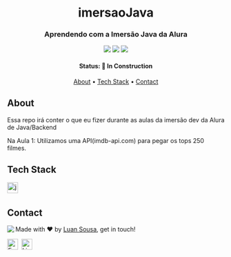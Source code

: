 <h1 align="center">
	imersaoJava
</h1>

<h3 align="center">
	Aprendendo com a Imersão Java da Alura
</h3>

<p align="center">
	<img src="https://img.shields.io/github/repo-size/Luan3zK/imersaoJava?color=green"/>
	<img src="https://img.shields.io/github/last-commit/Luan3zK/imersaoJava?color=green"/>
	<img src="https://img.shields.io/github/languages/count/Luan3zK/imersaoJava?color=green"/>
</p>

<h4 align="center">
	Status: 🚧 In Construction
</h4>

<p align="center">
	<a href="#about">About</a> •
	<a href="#tech-stack">Tech Stack</a> •
	<a href="#contact">Contact</a> 
</p>

## About
Essa repo irá conter o que eu fizer durante as aulas da imersão dev da Alura de Java/Backend

Na Aula 1:
Utilizamos uma API(imdb-api.com) para pegar os tops 250 filmes.

## Tech Stack
<img src="https://img.shields.io/badge/Java-05122A?style=flat&logo=java" alt="java Badge" height="25">&nbsp;

## Contact
<img align="left" src="https://avatars.githubusercontent.com/Luan3zK?size=100">

Made with ❤️ by [Luan Sousa](https://github.com/Luan3zK), get in touch!

<a href="mailto:luan16167@gmail.com" target="_blank"><img src="https://img.shields.io/badge/Email-D14836?style=flat&logo=gmail&logoColor=white" alt="Email Badge" height="25"></a>&nbsp;
<a href="https://www.linkedin.com/in/sousinha" target="_blank"><img src="https://img.shields.io/badge/Linkedin-0077B5?style=flat&logo=linkedin&logoColor=white" alt="LinkedIn Badge" height="25"></a>&nbsp;

<br clear="left"/>
